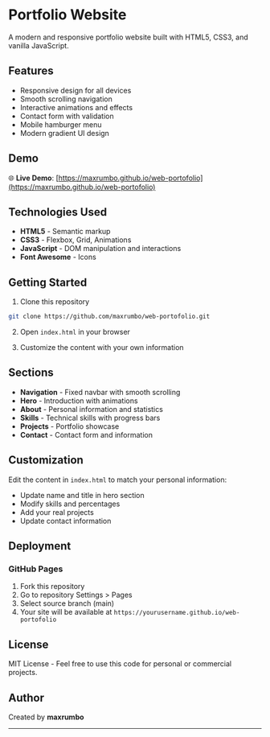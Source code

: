 # Portfolio Website

A modern and responsive portfolio website built with HTML5, CSS3, and vanilla JavaScript.

## Features

- Responsive design for all devices
- Smooth scrolling navigation
- Interactive animations and effects
- Contact form with validation
- Mobile hamburger menu
- Modern gradient UI design

## Demo

🌐 **Live Demo**: [https://maxrumbo.github.io/web-portofolio](https://maxrumbo.github.io/web-portofolio)

## Technologies Used

- **HTML5** - Semantic markup
- **CSS3** - Flexbox, Grid, Animations
- **JavaScript** - DOM manipulation and interactions
- **Font Awesome** - Icons

## Getting Started

1. Clone this repository
```bash
git clone https://github.com/maxrumbo/web-portofolio.git
```

2. Open `index.html` in your browser

3. Customize the content with your own information

## Sections

- **Navigation** - Fixed navbar with smooth scrolling
- **Hero** - Introduction with animations
- **About** - Personal information and statistics
- **Skills** - Technical skills with progress bars
- **Projects** - Portfolio showcase
- **Contact** - Contact form and information

## Customization

Edit the content in `index.html` to match your personal information:
- Update name and title in hero section
- Modify skills and percentages
- Add your real projects
- Update contact information

## Deployment

### GitHub Pages
1. Fork this repository
2. Go to repository Settings > Pages
3. Select source branch (main)
4. Your site will be available at `https://yourusername.github.io/web-portofolio`

## License

MIT License - Feel free to use this code for personal or commercial projects.

## Author

Created by **maxrumbo**

---
